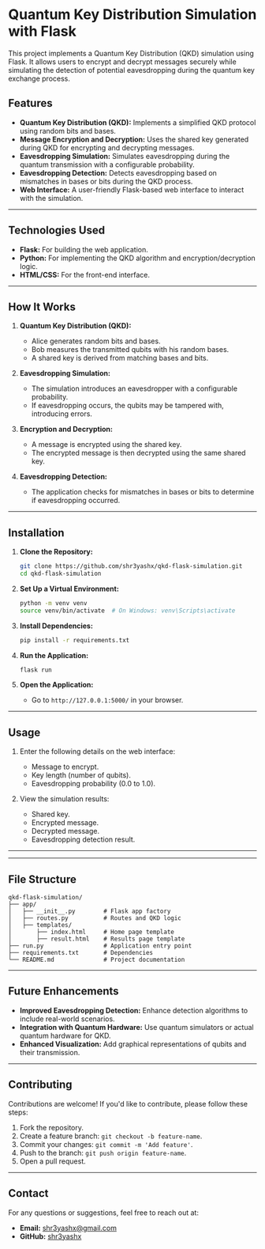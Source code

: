 
# Quantum Key Distribution Simulation with Flask

This project implements a Quantum Key Distribution (QKD) simulation using Flask. It allows users to encrypt and decrypt messages securely while simulating the detection of potential eavesdropping during the quantum key exchange process.

## Features

- **Quantum Key Distribution (QKD):** Implements a simplified QKD protocol using random bits and bases.
- **Message Encryption and Decryption:** Uses the shared key generated during QKD for encrypting and decrypting messages.
- **Eavesdropping Simulation:** Simulates eavesdropping during the quantum transmission with a configurable probability.
- **Eavesdropping Detection:** Detects eavesdropping based on mismatches in bases or bits during the QKD process.
- **Web Interface:** A user-friendly Flask-based web interface to interact with the simulation.

---

## Technologies Used

- **Flask:** For building the web application.
- **Python:** For implementing the QKD algorithm and encryption/decryption logic.
- **HTML/CSS:** For the front-end interface.

---

## How It Works

1. **Quantum Key Distribution (QKD):**
   - Alice generates random bits and bases.
   - Bob measures the transmitted qubits with his random bases.
   - A shared key is derived from matching bases and bits.

2. **Eavesdropping Simulation:**
   - The simulation introduces an eavesdropper with a configurable probability.
   - If eavesdropping occurs, the qubits may be tampered with, introducing errors.

3. **Encryption and Decryption:**
   - A message is encrypted using the shared key.
   - The encrypted message is then decrypted using the same shared key.

4. **Eavesdropping Detection:**
   - The application checks for mismatches in bases or bits to determine if eavesdropping occurred.

---

## Installation

1. **Clone the Repository:**

   ```bash
   git clone https://github.com/shr3yashx/qkd-flask-simulation.git
   cd qkd-flask-simulation
   ```

2. **Set Up a Virtual Environment:**

   ```bash
   python -m venv venv
   source venv/bin/activate  # On Windows: venv\Scripts\activate
   ```

3. **Install Dependencies:**

   ```bash
   pip install -r requirements.txt
   ```

4. **Run the Application:**

   ```bash
   flask run
   ```

5. **Open the Application:**
   - Go to `http://127.0.0.1:5000/` in your browser.

---

## Usage

1. Enter the following details on the web interface:
   - Message to encrypt.
   - Key length (number of qubits).
   - Eavesdropping probability (0.0 to 1.0).

2. View the simulation results:
   - Shared key.
   - Encrypted message.
   - Decrypted message.
   - Eavesdropping detection result.

---

---

## File Structure

```
qkd-flask-simulation/
├── app/
│   ├── __init__.py        # Flask app factory
│   ├── routes.py          # Routes and QKD logic
│   ├── templates/
│       ├── index.html     # Home page template
│       ├── result.html    # Results page template
├── run.py                 # Application entry point
├── requirements.txt       # Dependencies
└── README.md              # Project documentation
```

---

## Future Enhancements

- **Improved Eavesdropping Detection:** Enhance detection algorithms to include real-world scenarios.
- **Integration with Quantum Hardware:** Use quantum simulators or actual quantum hardware for QKD.
- **Enhanced Visualization:** Add graphical representations of qubits and their transmission.

---

## Contributing

Contributions are welcome! If you'd like to contribute, please follow these steps:

1. Fork the repository.
2. Create a feature branch: `git checkout -b feature-name`.
3. Commit your changes: `git commit -m 'Add feature'`.
4. Push to the branch: `git push origin feature-name`.
5. Open a pull request.

---

## Contact

For any questions or suggestions, feel free to reach out at:

- **Email:** [shr3yashx@gmail.com](mailto:shr3yashx@gmail.com)
- **GitHub:** [shr3yashx](https://github.com/shr3yashx)
